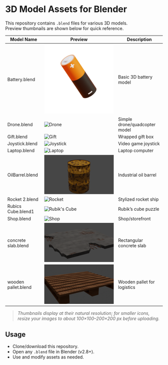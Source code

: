 # 3D Model Assets for Blender

This repository contains `.blend` files for various 3D models.  
Preview thumbnails are shown below for quick reference.

| Model Name        | Preview                                | Description                      |
|-------------------|----------------------------------------|----------------------------------|
| Battery.blend     | ![Battery](images/battery.png)         | Basic 3D battery model           |
| Drone.blend       | ![Drone](images/drone.png)             | Simple drone/quadcopter model    |
| Gift.blend        | ![Gift](images/gift.png)               | Wrapped gift box                 |
| Joystick.blend    | ![Joystick](images/joystick.png)       | Video game joystick              |
| Laptop.blend      | ![Laptop](images/laptop.png)           | Laptop computer                  |
| OilBarrel.blend   | ![Oil Barrel](images/oilbarrel.png)    | Industrial oil barrel            |
| Rocket 2.blend    | ![Rocket](images/rocket2.png)          | Stylized rocket ship             |
| Rubics Cube.blend1| ![Rubik's Cube](images/rubicscube.png) | Rubik’s cube puzzle              |
| Shop.blend        | ![Shop](images/shop.png)               | Shop/storefront                  |
| concrete slab.blend| ![Concrete Slab](images/concreteslab.png) | Rectangular concrete slab    |
| wooden pallet.blend| ![Wooden Pallet](images/woodenpallet.png) | Wooden pallet for logistics |

> *Thumbnails display at their natural resolution; for smaller icons, resize your images to about 100×100–200×200 px before uploading.*

## Usage

- Clone/download this repository.
- Open any `.blend` file in Blender (v2.8+).
- Use and modify assets as needed.
